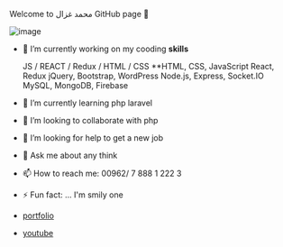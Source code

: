 Welcome to محمد غزال GitHub page 👋


![image](https://user-images.githubusercontent.com/69714442/151793100-322f76ad-9b4d-432b-b184-371a934e4d2f.png)




- 🔭 I’m currently working on my cooding **skills**

  JS / REACT / Redux / HTML / CSS
**HTML, CSS, JavaScript
React, Redux
jQuery, Bootstrap, WordPress
Node.js, Express, Socket.IO
MySQL, MongoDB, Firebase

- 🌱 I’m currently learning php laravel
- 👯 I’m looking to collaborate with php
- 🤔 I’m looking for help to get a new job
- 💬 Ask me about any think
- 📫 How to reach me: 00962/ 7 888 1 222 3
- ⚡ Fun fact: ... I'm smily one 
- [portfolio](https://mohammad-ghazal.github.io/Ghazal-Portfolio/)
- [youtube](https://www.youtube.com/channel/UCt-0Wm2j7mvCP5MCic_EA1Q)
